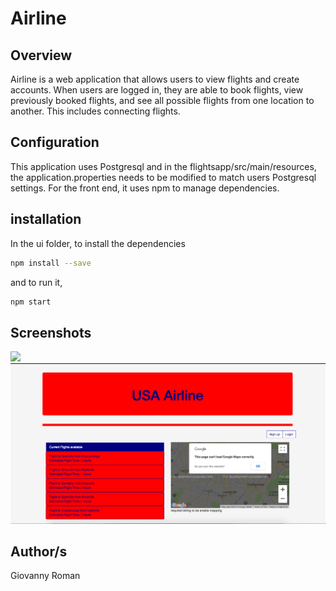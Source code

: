 # Airline

## Overview
Airline is a web application that allows users to view flights and create accounts.
When users are logged in, they are able to book flights, view previously booked flights, and
see all possible flights from one location to another. This includes connecting flights.

## Configuration
This application uses Postgresql and in the flightsapp/src/main/resources, the application.properties needs
to be modified to match users Postgresql settings. For the front end, it uses npm to manage dependencies.

## installation
In the ui folder, to install the dependencies

```bash
npm install --save
```
and to run it,

```bash
npm start
```
## Screenshots
![](airline.gif)
![screenshot](ScreenShot1.png)

## Author/s
Giovanny Roman
